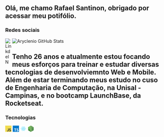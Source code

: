 ## Olá, me chamo Rafael Santinon, obrigado por acessar meu potifólio.


### Redes sociais

<a target="_blank" href="https://www.linkedin.com/in/rafael-santinon/">
  <img align="left" alt="LinkdeIN" width="22px" src="https://cdn.jsdelivr.net/npm/simple-icons@v3/icons/linkedin.svg" />
</a>

![Aryclenio GitHub Stats](https://github-readme-stats.vercel.app/api?username=RafaelSantinon&show_icons=true)

## Tenho 26 anos e atualmente estou focando meus esforços para treinar e estudar diversas tecnologias de desenvolviemnto Web e Mobile. Além de estar terminando meus estudo no cuso de Engenharia de Computação, na Unisal - Campinas, e no bootcamp LaunchBase, da Rocketseat.

### Tecnologias

<code><img height="20" src="https://raw.githubusercontent.com/github/explore/80688e429a7d4ef2fca1e82350fe8e3517d3494d/topics/javascript/javascript.png"></code>
<code><img height="20" src="https://raw.githubusercontent.com/github/explore/80688e429a7d4ef2fca1e82350fe8e3517d3494d/topics/typescript/typescript.png"></code>
<code><img height="20" src="https://raw.githubusercontent.com/github/explore/80688e429a7d4ef2fca1e82350fe8e3517d3494d/topics/react/react.png"></code>
<code><img height="20" src="https://raw.githubusercontent.com/github/explore/80688e429a7d4ef2fca1e82350fe8e3517d3494d/topics/nodejs/nodejs.png"></code>

<!--
**RafaelSantinon/RafaelSantinon** is a ✨ _special_ ✨ repository because its `README.md` (this file) appears on your GitHub profile.

Here are some ideas to get you started:

- 🔭 I’m currently working on ...
- 🌱 I’m currently learning ...
- 👯 I’m looking to collaborate on ...
- 🤔 I’m looking for help with ...
- 💬 Ask me about ...
- 📫 How to reach me: ...
- 😄 Pronouns: ...
- ⚡ Fun fact: ...
-->
